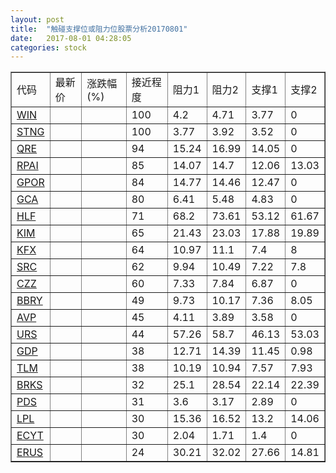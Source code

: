 ```yaml
---
layout: post
title:  "触碰支撑位或阻力位股票分析20170801"
date:   2017-08-01 04:28:05
categories: stock
---
```

<script type="text/javascript">
var stockList = []
stockList.push('gb_win');
stockList.push('gb_stng');
stockList.push('gb_qre');
stockList.push('gb_rpai');
stockList.push('gb_gpor');
stockList.push('gb_gca');
stockList.push('gb_hlf');
stockList.push('gb_kim');
stockList.push('gb_kfx');
stockList.push('gb_src');
stockList.push('gb_czz');
stockList.push('gb_bbry');
stockList.push('gb_avp');
stockList.push('gb_urs');
stockList.push('gb_gdp');
stockList.push('gb_tlm');
stockList.push('gb_brks');
stockList.push('gb_pds');
stockList.push('gb_lpl');
stockList.push('gb_ecyt');
stockList.push('gb_erus');
</script>
<table border="1">
 <tr>
 <td>代码</td>
 <td>最新价</td>
 <td>涨跌幅(%)</td>
 <td>接近程度</td>
 <td>阻力1</td>
 <td>阻力2</td>
 <td>支撑1</td>
 <td>支撑2</td>
</tr>
  <tr id="win" class="green">
  <td><a href="http://stock.finance.sina.com.cn/usstock/quotes/WIN.html" target="_blank">WIN</a></td><td></td><td></td><td>100</td><td>4.2</td><td>4.71</td><td>3.77</td><td>0</td></tr>
  <tr id="stng" class="red">
  <td><a href="http://stock.finance.sina.com.cn/usstock/quotes/STNG.html" target="_blank">STNG</a></td><td></td><td></td><td>100</td><td>3.77</td><td>3.92</td><td>3.52</td><td>0</td></tr>
  <tr id="qre" class="red">
  <td><a href="http://stock.finance.sina.com.cn/usstock/quotes/QRE.html" target="_blank">QRE</a></td><td></td><td></td><td>94</td><td>15.24</td><td>16.99</td><td>14.05</td><td>0</td></tr>
  <tr id="rpai" class="green">
  <td><a href="http://stock.finance.sina.com.cn/usstock/quotes/RPAI.html" target="_blank">RPAI</a></td><td></td><td></td><td>85</td><td>14.07</td><td>14.7</td><td>12.06</td><td>13.03</td></tr>
  <tr id="gpor" class="green">
  <td><a href="http://stock.finance.sina.com.cn/usstock/quotes/GPOR.html" target="_blank">GPOR</a></td><td></td><td></td><td>84</td><td>14.77</td><td>14.46</td><td>12.47</td><td>0</td></tr>
  <tr id="gca" class="green">
  <td><a href="http://stock.finance.sina.com.cn/usstock/quotes/GCA.html" target="_blank">GCA</a></td><td></td><td></td><td>80</td><td>6.41</td><td>5.48</td><td>4.83</td><td>0</td></tr>
  <tr id="hlf" class="red">
  <td><a href="http://stock.finance.sina.com.cn/usstock/quotes/HLF.html" target="_blank">HLF</a></td><td></td><td></td><td>71</td><td>68.2</td><td>73.61</td><td>53.12</td><td>61.67</td></tr>
  <tr id="kim" class="green">
  <td><a href="http://stock.finance.sina.com.cn/usstock/quotes/KIM.html" target="_blank">KIM</a></td><td></td><td></td><td>65</td><td>21.43</td><td>23.03</td><td>17.88</td><td>19.89</td></tr>
  <tr id="kfx" class="green">
  <td><a href="http://stock.finance.sina.com.cn/usstock/quotes/KFX.html" target="_blank">KFX</a></td><td></td><td></td><td>64</td><td>10.97</td><td>11.1</td><td>7.4</td><td>8</td></tr>
  <tr id="src" class="green">
  <td><a href="http://stock.finance.sina.com.cn/usstock/quotes/SRC.html" target="_blank">SRC</a></td><td></td><td></td><td>62</td><td>9.94</td><td>10.49</td><td>7.22</td><td>7.8</td></tr>
  <tr id="czz" class="red">
  <td><a href="http://stock.finance.sina.com.cn/usstock/quotes/CZZ.html" target="_blank">CZZ</a></td><td></td><td></td><td>60</td><td>7.33</td><td>7.84</td><td>6.87</td><td>0</td></tr>
  <tr id="bbry" class="red">
  <td><a href="http://stock.finance.sina.com.cn/usstock/quotes/BBRY.html" target="_blank">BBRY</a></td><td></td><td></td><td>49</td><td>9.73</td><td>10.17</td><td>7.36</td><td>8.05</td></tr>
  <tr id="avp" class="green">
  <td><a href="http://stock.finance.sina.com.cn/usstock/quotes/AVP.html" target="_blank">AVP</a></td><td></td><td></td><td>45</td><td>4.11</td><td>3.89</td><td>3.58</td><td>0</td></tr>
  <tr id="urs" class="green">
  <td><a href="http://stock.finance.sina.com.cn/usstock/quotes/URS.html" target="_blank">URS</a></td><td></td><td></td><td>44</td><td>57.26</td><td>58.7</td><td>46.13</td><td>53.03</td></tr>
  <tr id="gdp" class="green">
  <td><a href="http://stock.finance.sina.com.cn/usstock/quotes/GDP.html" target="_blank">GDP</a></td><td></td><td></td><td>38</td><td>12.71</td><td>14.39</td><td>11.45</td><td>0.98</td></tr>
  <tr id="tlm" class="green">
  <td><a href="http://stock.finance.sina.com.cn/usstock/quotes/TLM.html" target="_blank">TLM</a></td><td></td><td></td><td>38</td><td>10.19</td><td>10.94</td><td>7.57</td><td>7.93</td></tr>
  <tr id="brks" class="red">
  <td><a href="http://stock.finance.sina.com.cn/usstock/quotes/BRKS.html" target="_blank">BRKS</a></td><td></td><td></td><td>32</td><td>25.1</td><td>28.54</td><td>22.14</td><td>22.39</td></tr>
  <tr id="pds" class="green">
  <td><a href="http://stock.finance.sina.com.cn/usstock/quotes/PDS.html" target="_blank">PDS</a></td><td></td><td></td><td>31</td><td>3.6</td><td>3.17</td><td>2.89</td><td>0</td></tr>
  <tr id="lpl" class="green">
  <td><a href="http://stock.finance.sina.com.cn/usstock/quotes/LPL.html" target="_blank">LPL</a></td><td></td><td></td><td>30</td><td>15.36</td><td>16.52</td><td>13.2</td><td>14.06</td></tr>
  <tr id="ecyt" class="green">
  <td><a href="http://stock.finance.sina.com.cn/usstock/quotes/ECYT.html" target="_blank">ECYT</a></td><td></td><td></td><td>30</td><td>2.04</td><td>1.71</td><td>1.4</td><td>0</td></tr>
  <tr id="erus" class="red">
  <td><a href="http://stock.finance.sina.com.cn/usstock/quotes/ERUS.html" target="_blank">ERUS</a></td><td></td><td></td><td>24</td><td>30.21</td><td>32.02</td><td>27.66</td><td>14.81</td></tr>
</table>
